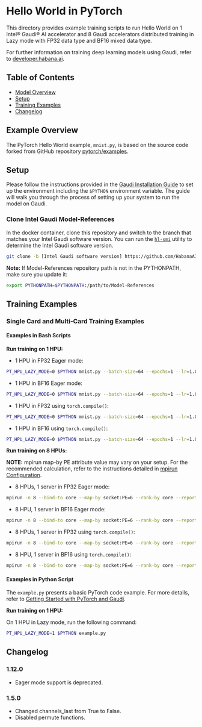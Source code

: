 
# Hello World in PyTorch

This directory provides example training scripts to run Hello World on 1 Intel® Gaudi® AI accelerator and 8 Gaudi accelerators distributed training in Lazy mode with FP32 data type and BF16 mixed data type.

For further information on training deep learning models using Gaudi, refer to [developer.habana.ai](https://developer.habana.ai/resources/).

## Table of Contents

* [Model Overview](#model-overview)
* [Setup](#setup)
* [Training Examples](#training-examples)
* [Changelog](#changelog)

## Example Overview

The PyTorch Hello World example, `mnist.py`, is based on the source code forked from GitHub repository
[pytorch/examples](https://github.com/pytorch/examples/tree/master/mnist).

## Setup

Please follow the instructions provided in the [Gaudi Installation Guide](https://docs.habana.ai/en/latest/Installation_Guide/GAUDI_Installation_Guide.html) to set up the environment including the `$PYTHON` environment variable. The guide will walk you through the process of setting up your system to run the model on Gaudi.

### Clone Intel Gaudi Model-References

In the docker container, clone this repository and switch to the branch that matches your Intel Gaudi software version. You can run the [`hl-smi`](https://docs.habana.ai/en/latest/Management_and_Monitoring/System_Management_Tools_Guide/System_Management_Tools.html#hl-smi-utility-options) utility to determine the Intel Gaudi software version.

```bash
git clone -b [Intel Gaudi software version] https://github.com/HabanaAI/Model-References /path/to/Model-References
```

**Note:** If Model-References repository path is not in the PYTHONPATH, make sure you update it:
```bash
export PYTHONPATH=$PYTHONPATH:/path/to/Model-References
```

## Training Examples

### Single Card and Multi-Card Training Examples

#### Examples in Bash Scripts

**Run training on 1 HPU:**

- 1 HPU in FP32 Eager mode:

```bash
PT_HPU_LAZY_MODE=0 $PYTHON mnist.py --batch-size=64 --epochs=1 --lr=1.0 --gamma=0.7 --hpu
```

- 1 HPU in BF16 Eager mode:

```bash
PT_HPU_LAZY_MODE=0 $PYTHON mnist.py --batch-size=64 --epochs=1 --lr=1.0 --gamma=0.7 --hpu --autocast
```

- 1 HPU in FP32 using `torch.compile()`:

```bash
PT_HPU_LAZY_MODE=0 $PYTHON mnist.py --batch-size=64 --epochs=1 --lr=1.0 --gamma=0.7 --hpu --use-torch-compile
```

- 1 HPU in BF16 using `torch.compile()`:

```bash
PT_HPU_LAZY_MODE=0 $PYTHON mnist.py --batch-size=64 --epochs=1 --lr=1.0 --gamma=0.7 --hpu --autocast --use-torch-compile
```

**Run training on 8 HPUs:**

**NOTE:** mpirun map-by PE attribute value may vary on your setup. For the recommended calculation, refer to the instructions detailed in [mpirun Configuration](https://docs.habana.ai/en/latest/PyTorch/PyTorch_Scaling_Guide/mpirun_Configuration.html#mpirun-configuration).

- 8 HPUs, 1 server in FP32 Eager mode:

```bash
mpirun -n 8 --bind-to core --map-by socket:PE=6 --rank-by core --report-bindings --allow-run-as-root -x PT_HPU_LAZY_MODE=0 $PYTHON mnist.py --batch-size=64 --epochs=1 --lr=1.0 --gamma=0.7 --hpu
```

- 8 HPU, 1 server in BF16 Eager mode:

```bash
mpirun -n 8 --bind-to core --map-by socket:PE=6 --rank-by core --report-bindings --allow-run-as-root -x PT_HPU_LAZY_MODE=0 $PYTHON mnist.py --batch-size=64 --epochs=1 --lr=1.0 --gamma=0.7 --hpu --autocast
```

- 8 HPUs, 1 server in FP32 using `torch.compile()`:

```bash
mpirun -n 8 --bind-to core --map-by socket:PE=6 --rank-by core --report-bindings --allow-run-as-root -x PT_HPU_LAZY_MODE=0 $PYTHON mnist.py --batch-size=64 --epochs=1 --lr=1.0 --gamma=0.7 --hpu --use-torch-compile
```

- 8 HPU, 1 server in BF16 using `torch.compile()`:

```bash
mpirun -n 8 --bind-to core --map-by socket:PE=6 --rank-by core --report-bindings --allow-run-as-root -x PT_HPU_LAZY_MODE=0 $PYTHON mnist.py --batch-size=64 --epochs=1 --lr=1.0 --gamma=0.7 --hpu --autocast --use-torch-compile
```

#### Examples in Python Script

The `example.py` presents a basic PyTorch code example. For more details, refer to [Getting Started with PyTorch and Gaudi](https://docs.habana.ai/en/latest/PyTorch/Getting_Started_with_PyTorch_and_Gaudi/Getting_Started_with_PyTorch.html).

**Run training on 1 HPU:**

On 1 HPU in Lazy mode, run the following command:

```bash
PT_HPU_LAZY_MODE=1 $PYTHON example.py
```

## Changelog

### 1.12.0
 - Eager mode support is deprecated.

### 1.5.0
 - Changed channels_last from True to False.
 - Disabled permute functions.
